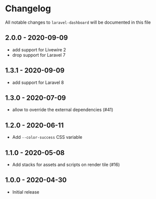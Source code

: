 # Changelog

All notable changes to `laravel-dashboard` will be documented in this file

## 2.0.0 - 2020-09-09

- add support for Livewire 2
- drop support for Laravel 7

## 1.3.1 - 2020-09-09

- add support for Laravel 8

## 1.3.0 - 2020-07-09

- allow to override the external dependencies (#41)

## 1.2.0 - 2020-06-11

- Add `--color-success` CSS variable

## 1.1.0 - 2020-05-08

- Add stacks for assets and scripts on render tile (#16)

## 1.0.0 - 2020-04-30

- Initial release
